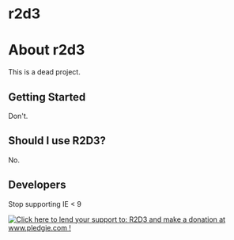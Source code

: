 r2d3
==============

About r2d3
==========

This is a dead project.

Getting Started
---------------

Don't.

Should I use R2D3?
------------------

No.


Developers
----------
Stop supporting IE < 9



<a href='http://www.pledgie.com/campaigns/18826'><img alt='Click here to lend your support to: R2D3 and make a donation at www.pledgie.com !' src='http://www.pledgie.com/campaigns/18826.png?skin_name=chrome' border='0' /></a>
